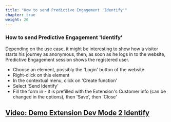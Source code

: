```yaml
---
title: "How to send Predictive Engagement 'Identify'"
chapter: true
weight: 20
---
```



### How to send Predictive Engagement 'Identify'
Depending on the use case, it might be interesting to show how a visitor starts his journey as anonymous, then, as soon as he logs in to the website, Predictive Engagement session shows the registered user.

- Choose an element, possibly the 'Login' button of the website
- Right-click on this element
- In the contextual menu, click on 'Create function'
- Select 'Send Identify'
- Fill the form in - it is prefilled with the Extension's Customer info (can be changed in the options), then 'Save', then 'Close'

## [Video: Demo Extension Dev Mode 2 Identify](https://youtu.be/FkRPXy6SWS0)

